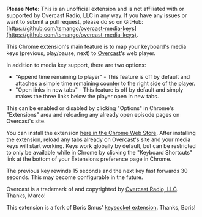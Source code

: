 **Please Note:** This is an unofficial extension and is not affiliated with or supported by Overcast Radio, LLC in any way. If you have any issues or want to submit a pull request, please do so on GitHub: [https://github.com/tsmango/overcast-media-keys](https://github.com/tsmango/overcast-media-keys).

This Chrome extension's main feature is to map your keyboard's media keys (previous, play/pause, next) to [Overcast](https://overcast.fm)'s web player.

In addition to media key support, there are two options:

* "Append time remaining to player" - This feature is off by default and attaches a simple time remaining counter to the right side of the player.
* "Open links in new tabs" - This feature is off by default and simply makes the three links below the player open in new tabs.

This can be enabled or disabled by clicking "Options" in Chrome's "Extensions" area and reloading any already open episode pages on Overcast's site.

You can install the extension [here in the Chrome Web Store](https://chrome.google.com/webstore/detail/media-keys-for-overcast/iomjboggdipkbeddinniaoiffjibdach). After installing the extension, reload any tabs already on Overcast's site and your media keys will start working. Keys work globally by default, but can be restricted to only be available while in Chrome by clicking the "Keyboard Shortcuts" link at the bottom of your Extensions preference page in Chrome.

The previous key rewinds 15 seconds and the next key fast forwards 30 seconds. This may become configurable in the future.

Overcast is a trademark of and copyrighted by [Overcast Radio, LLC](https://overcast.fm). Thanks, Marco!

This extension is a fork of Boris Smus' [keysocket extension](https://github.com/borismus/keysocket). Thanks, Boris!
